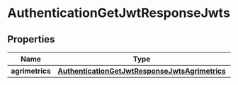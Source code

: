 

# AuthenticationGetJwtResponseJwts


## Properties

| Name | Type | Description | Notes |
|------------ | ------------- | ------------- | -------------|
|**agrimetrics** | [**AuthenticationGetJwtResponseJwtsAgrimetrics**](AuthenticationGetJwtResponseJwtsAgrimetrics.md) |  |  [optional] |



